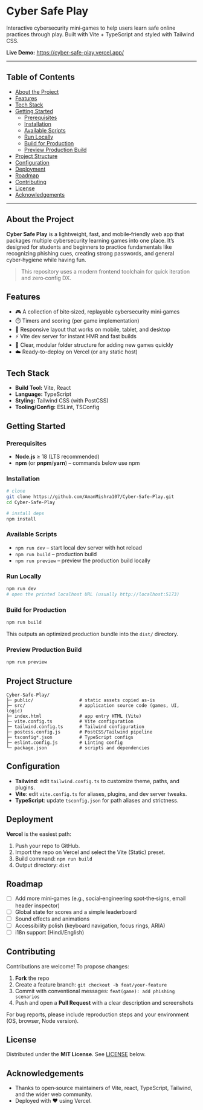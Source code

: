 # Cyber Safe Play

Interactive cybersecurity mini‑games to help users learn safe online practices through play. Built with Vite + TypeScript and styled with Tailwind CSS.

**Live Demo:** https://cyber-safe-play.vercel.app/

---

## Table of Contents
- [About the Project](#about-the-project)
- [Features](#features)
- [Tech Stack](#tech-stack)
- [Getting Started](#getting-started)
  - [Prerequisites](#prerequisites)
  - [Installation](#installation)
  - [Available Scripts](#available-scripts)
  - [Run Locally](#run-locally)
  - [Build for Production](#build-for-production)
  - [Preview Production Build](#preview-production-build)
- [Project Structure](#project-structure)
- [Configuration](#configuration)
- [Deployment](#deployment)
- [Roadmap](#roadmap)
- [Contributing](#contributing)
- [License](#license)
- [Acknowledgements](#acknowledgements)

---

## About the Project
**Cyber Safe Play** is a lightweight, fast, and mobile‑friendly web app that packages multiple cybersecurity learning games into one place. It’s designed for students and beginners to practice fundamentals like recognizing phishing cues, creating strong passwords, and general cyber‑hygiene while having fun.

> This repository uses a modern frontend toolchain for quick iteration and zero‑config DX.

## Features
- 🎮 A collection of bite‑sized, replayable cybersecurity mini‑games
- ⏱️ Timers and scoring (per game implementation)
- 📱 Responsive layout that works on mobile, tablet, and desktop
- ⚡ Vite dev server for instant HMR and fast builds
- 🧩 Clear, modular folder structure for adding new games quickly
- ☁️ Ready-to-deploy on Vercel (or any static host)

## Tech Stack
- **Build Tool:** Vite, React
- **Language:** TypeScript
- **Styling:** Tailwind CSS (with PostCSS)
- **Tooling/Config:** ESLint, TSConfig

## Getting Started

### Prerequisites
- **Node.js** ≥ 18 (LTS recommended)
- **npm** (or **pnpm**/**yarn**) – commands below use npm

### Installation
```bash
# clone
git clone https://github.com/AmanMishra107/Cyber-Safe-Play.git
cd Cyber-Safe-Play

# install deps
npm install
```

### Available Scripts
- `npm run dev` – start local dev server with hot reload
- `npm run build` – production build
- `npm run preview` – preview the production build locally

### Run Locally
```bash
npm run dev
# open the printed localhost URL (usually http://localhost:5173)
```

### Build for Production
```bash
npm run build
```
This outputs an optimized production bundle into the `dist/` directory.

### Preview Production Build
```bash
npm run preview
```

## Project Structure
```
Cyber-Safe-Play/
├─ public/                 # static assets copied as‑is
├─ src/                    # application source code (games, UI, logic)
├─ index.html              # app entry HTML (Vite)
├─ vite.config.ts          # Vite configuration
├─ tailwind.config.ts      # Tailwind configuration
├─ postcss.config.js       # PostCSS/Tailwind pipeline
├─ tsconfig*.json          # TypeScript configs
├─ eslint.config.js        # Linting config
└─ package.json            # scripts and dependencies
```

## Configuration
- **Tailwind**: edit `tailwind.config.ts` to customize theme, paths, and plugins.
- **Vite**: edit `vite.config.ts` for aliases, plugins, and dev server tweaks.
- **TypeScript**: update `tsconfig.json` for path aliases and strictness.

## Deployment
**Vercel** is the easiest path:
1. Push your repo to GitHub.
2. Import the repo on Vercel and select the Vite (Static) preset.
3. Build command: `npm run build`
4. Output directory: `dist`

## Roadmap
- [ ] Add more mini‑games (e.g., social‑engineering spot‑the‑signs, email header inspector)
- [ ] Global state for scores and a simple leaderboard
- [ ] Sound effects and animations
- [ ] Accessibility polish (keyboard navigation, focus rings, ARIA)
- [ ] i18n support (Hindi/English)

## Contributing
Contributions are welcome! To propose changes:
1. **Fork** the repo
2. Create a feature branch: `git checkout -b feat/your-feature`
3. Commit with conventional messages: `feat(game): add phishing scenarios`
4. Push and open a **Pull Request** with a clear description and screenshots

For bug reports, please include reproduction steps and your environment (OS, browser, Node version).

## License
Distributed under the **MIT License**. See [LICENSE](#LICENSE) below.

## Acknowledgements
- Thanks to open‑source maintainers of Vite, react, TypeScript, Tailwind, and the wider web community.
- Deployed with ❤️ using Vercel.
